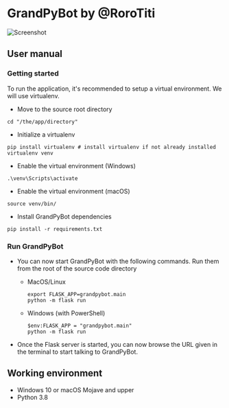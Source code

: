 # GrandPyBot by @RoroTiti

![Screenshot](https://i.imgur.com/FQnLJ6z.png)

## User manual

### Getting started

To run the application, it's recommended to setup a virtual environment. We will use virtualenv.

- Move to the source root directory
```
cd "/the/app/directory"
```

- Initialize a virtualenv
```
pip install virtualenv # install virtualenv if not already installed
virtualenv venv
```

- Enable the virtual environment (Windows)
```
.\venv\Scripts\activate
```

- Enable the virtual environment (macOS)
```
source venv/bin/
```

- Install GrandPyBot dependencies
```
pip install -r requirements.txt
```

### Run GrandPyBot

- You can now start GrandPyBot with the following commands. Run them from the root of the source code directory

  - MacOS/Linux
    ```
    export FLASK_APP=grandpybot.main
    python -m flask run
    ```
    
  - Windows (with PowerShell)
    ```
    $env:FLASK_APP = "grandpybot.main"
    python -m flask run
    ```

- Once the Flask server is started, you can now browse the URL given in the terminal to start talking to GrandPyBot.

## Working environment
- Windows 10 or macOS Mojave and upper
- Python 3.8